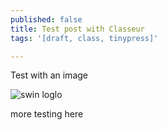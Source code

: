 ```yaml
---
published: false
title: Test post with Classeur
tags: '[draft, class, tinypress]'

---
```


Test with an image

![swin loglo](https://i.imgur.com/nb3Y71Q.png)

more testing here





